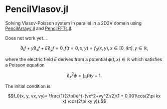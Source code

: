 # PencilVlasov.jl

Solving Vlasov-Poisson system in parallel in a 2D2V domain using [PencilArrays.jl](https://github.com/jipolanco/PencilArrays.jl)
and [PencilFFTs.jl](https://github.com/jipolanco/PencilFFTs.jl).

Does not work yet...


$$
\partial_t f + y \partial_x f +E \partial_y f = 0, f(t=0, x, y)= f_0(x, y), x\in [0, 4\pi], y\in \mathbb{R},
$$

where the electric field $E$ derives from a potential
$\phi(t, x)\in\mathbb{R}$ which satisfies a Poisson equation

$$
\partial_x^2 \phi = \int_{\mathbb{R}} f dy - 1.
$$

The initial condition is

```math
f_0(x, y, vx, vy)= \frac{1}{2\pi}e^{-(vx^2+vy^2)/2}(1 + 0.001\cos(2\pi kx x) \cos(2\pi ky y)).
```
